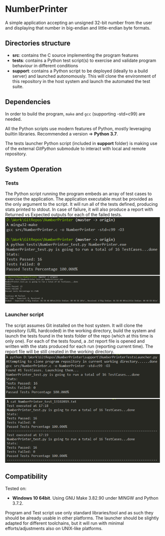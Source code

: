 # NumberPrinter
A simple application accepting an unsigned 32-bit number from the user and displaying that number in big-endian and little-endian byte formats.

## Directories structure
* **src**: contains the C source implementing the program features
* **tests**: contains a Python test script(s) to exercise and validate program behaviour in different conditions
* **support**: contains a Python script to be deployed (ideally to a build server) and launched autonomously. This will clone the environment of this repository in the host system and launch the automated the test suite.

## Dependencies
In order to build the program, `make` and `gcc` (supporting -std=c99) are needed.

All the Python scripts use modern features of Python, mostly leveraging builtin libraries. Recommended a version => **Python 3.7**.

The tests launcher Python script (included in **support** folder) is making use of the external *GitPython* submodule to interact with local and remote repository.

## System Operation
### Tests
The Python script running the program embeds an array of test cases to exercise the application.
The application executable must be provided as the only argument to the script.
It will run all of the tests defined, producing stats printed to stdout.
In case of failure, it will also produce a report with Returned vs Expected outputs for each of the failed tests.
![alt text](https://github.com/mithrandir89/NumberPrinter/raw/master/doc/images/execute_ok.PNG "Execution with no failures")
![alt text](https://github.com/mithrandir89/NumberPrinter/raw/master/doc/images/execute_nok.PNG "Execution with failure")

### Launcher script
The script assumes Git installed on the host system.
It will clone the repository (URL hardcoded) in the working directory, build the system and launch the tests found in the tests folder of the repo (which at this time is only one).
For each of the tests found, a *.txt* report file is opened and written with the stats produced for each run (reporting current time). The report file will be still created in the working directory.
![alt text](https://github.com/mithrandir89/NumberPrinter/raw/master/doc/images/launcher_output.PNG "Launcher script output")
![alt text](https://github.com/mithrandir89/NumberPrinter/raw/master/doc/images/launcher_log.PNG "Launcher script log")

## Compatibility
Tested on:
* **Windows 10 64bit**. Using GNU Make 3.82.90 under MINGW and Python 3.7.2.

Program and Test script use only standard libraries/tool and as such they should be already usable in other platforms.
The launcher should be slightly adapted for different toolchains, but it will run with minimal efforts/adjustments also on UNIX-like platforms.

